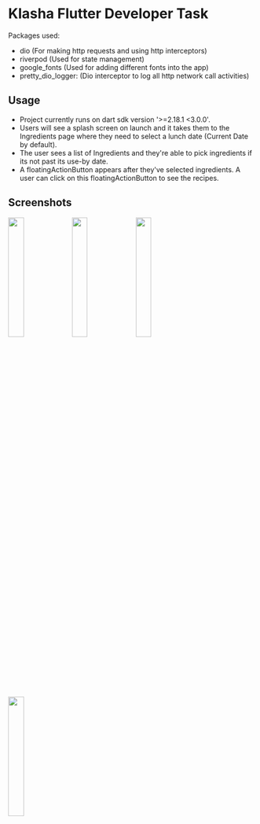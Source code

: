 # Klasha Flutter Developer Task
Packages used:
- dio (For making http requests and using http interceptors)
- riverpod (Used for state management)
- google_fonts (Used for adding different fonts into the app)
- pretty_dio_logger: (Dio interceptor to log all http network call activities)

## Usage
- Project currently runs on dart sdk version '>=2.18.1 <3.0.0'.
- Users will see a splash screen on launch and it takes them to the Ingredients page where they need to select a lunch date (Current Date by default). 
- The user sees a list of Ingredients and they're able to pick ingredients if its not past its use-by date.
- A floatingActionButton appears after they've selected ingredients. A user can click on this floatingActionButton to see the recipes.

## Screenshots
<p float="left">
  <img src="https://github.com/adtoba/klasha-flutter-tech-task/assets/24235903/6b522eef-a4ab-4409-b407-7e82b9163872" width="25%" />
  <img src="https://github.com/adtoba/klasha-flutter-tech-task/assets/24235903/a627ad79-58ae-4ebe-9fa7-989ec90ea956" width="25%" />
  <img src="https://github.com/adtoba/klasha-flutter-tech-task/assets/24235903/3417b77a-f045-40af-b43f-2f6967822c4e" width="25%" />
  <img src="https://github.com/adtoba/klasha-flutter-tech-task/assets/24235903/c30569b5-118d-4b26-8b7a-cc88a969d1a0" width="25%" />
</p>
